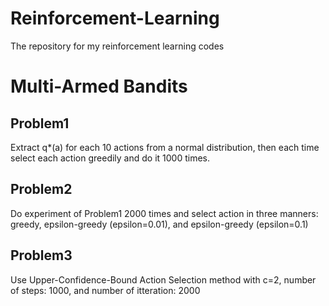 # Reinforcement-Learning
The repository for my reinforcement learning codes

# Multi-Armed Bandits
## Problem1
Extract q*(a) for each 10 actions from a normal distribution, then each time select each action greedily and do it 1000 times.

## Problem2
Do experiment of Problem1 2000 times and select action in three manners: greedy, epsilon-greedy (epsilon=0.01), and epsilon-greedy (epsilon=0.1)

## Problem3
Use Upper-Confidence-Bound Action Selection method with c=2, number of steps: 1000, and number of itteration: 2000




